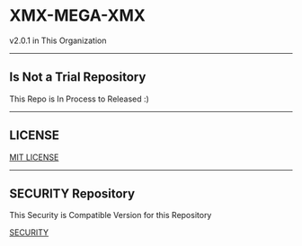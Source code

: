 # XMX-MEGA-XMX
v2.0.1 in This Organization



******************************

## Is Not a Trial Repository

This Repo is In Process to Released :)

******************************

## LICENSE

[MIT LICENSE](https://github.com/X-MEGA-X/XMX-MEGA-XMX/blob/master/LICENSE)

******************************

## SECURITY Repository

This Security is Compatible Version for this Repository

[SECURITY](https://github.com/X-MEGA-X/XMX-MEGA-XMX/blob/master/SECURITY.md)
